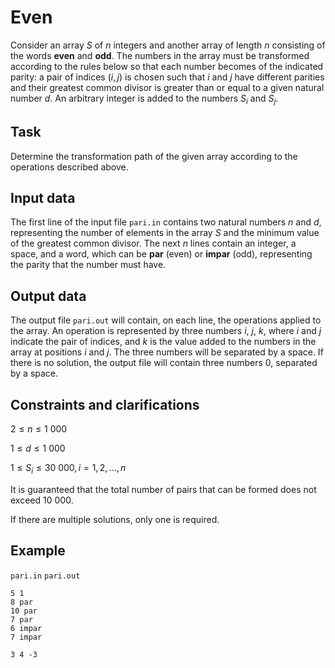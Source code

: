 # Even

Consider an array $S$ of $n$ integers and another array of length $n$ consisting of the words **even** and **odd**. The numbers in the array must be transformed according to the rules below so that each number becomes of the indicated parity: a pair of indices $(i, j)$ is chosen such that $i$ and $j$ have different parities and their greatest common divisor is greater than or equal to a given natural number $d$. An arbitrary integer is added to the numbers $S_i$ and $S_j$.

## Task

Determine the transformation path of the given array according to the operations described above.

## Input data

The first line of the input file `pari.in` contains two natural numbers $n$ and $d$, representing the number of elements in the array $S$ and the minimum value of the greatest common divisor. The next $n$ lines contain an integer, a space, and a word, which can be **par** (even) or **impar** (odd), representing the parity that the number must have.

## Output data

The output file `pari.out` will contain, on each line, the operations applied to the array. An operation is represented by three numbers $i$, $j$, $k$, where $i$ and $j$ indicate the pair of indices, and $k$ is the value added to the numbers in the array at positions $i$ and $j$. The three numbers will be separated by a space. If there is no solution, the output file will contain three numbers $0$, separated by a space.

## Constraints and clarifications

$2 \leq n \leq 1\ 000$

$1 \leq d \leq 1\ 000$

$1 \leq S_i \leq 30\ 000, i = 1, 2, \dots, n$

It is guaranteed that the total number of pairs that can be formed does not exceed $10\ 000$.

If there are multiple solutions, only one is required.

## Example

`pari.in` `pari.out`
```
5 1
8 par
10 par
7 par
6 impar
7 impar
```
`3 4 -3`